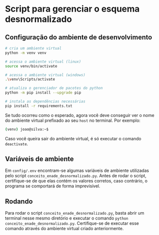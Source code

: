 # Script para gerenciar o esquema desnormalizado

## Configuração do ambiente de desenvolvimento

```bash
# cria um ambiente virtual
python -m venv venv

# acessa o ambiente virtual (linux)
source venv/bin/activate

# acessa o ambiente virtual (windows)
.\venv\Scripts/activate

# atualiza o gerenciador de pacotes do python
python -m pip install --upgrade pip

# instala as dependências necessárias
pip install -r requirements.txt
```

Se tudo ocorreu como o esperado, agora você deve conseguir ver o nome do ambiente virtual prefixado ao seu `host` no terminal. Por exemplo:

```bash
(venv) joao@silva:~$
```

Caso você queira sair do ambiente virtual, é só executar o comando `deactivate`.

## Variáveis de ambiente

Em `config/.env` encontram-se algumas variáveis de ambiente utilizadas pelo script `conceito_enade_desnormalizado.py`. Antes de rodar o script, certifique-se de que elas contém os valores corretos, caso contrário, o programa se comportará de forma imprevisível.

## Rodando

Para rodar o script `conceito_enade_desnormalizado.py`, basta abrir um terminal nesse mesmo diretório e executar o comando `python conceito_enade_desnormalizado.py`. Certifique-se de executar esse comando através do ambiente virtual criado anteriormente.
